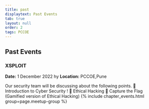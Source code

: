 ```yaml
---
title: past
displaytext: Past Events
tab: true
layout: null
order: 2
tags: PCCOE
---
```


## Past Events
### XSPLOIT
**Date:** 1 December 2022 hy
**Location:** PCCOE,Pune

Our security team will be discussing about the following points.
🎯 Introduction to Cyber Security ! 
🎯 Ethical Hacking 
🎯 Capture the Flag 
(Gamified version of Ethical Hacking)
{% include chapter_events.html group=page.meetup-group %}


